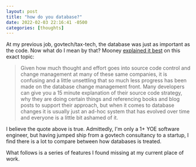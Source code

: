 ```yaml
---
layout: post
title: "how do you database?"
date: 2022-02-03 22:16:41 -0500
categories: [thoughts]
---
```


At my previous job, govtech/tax-tech, the database was just as important as the code. Now what do I mean by that? Mooney [explained it best](https://mooneyblog.mmdbsolutions.com/2010/03/23/why-your-database-version-control-strategy-sucks-and-what-to-do-about-it-part-i/) on this exact topic:

> Given how much thought and effort goes into source code control and change management at many of these same companies, it is confusing and a little unsettling that so much less progress has been made on the database change management front.  Many developers can give you a 15 minute explanation of their source code strategy, why they are doing certain things and referencing books and blog posts to support their approach, but when it comes to database changes it is usually just an ad-hoc system that has evolved over time and everyone is a little bit ashamed of it. 

I believe the quote above is true. Admittedly, I'm only a 1+ YOE software engineer, but having jumped ship from a govtech consultancy to a startup, I find there is a lot to compare between how databases is treated.

What follows is a series of features I found missing at my current place of work.

